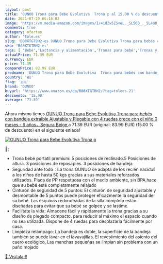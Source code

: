 ```yaml
---
layout: post
title: 'OUNUO Trona para Bebe Evolutiva  Trona p al 15.00 % de descuento'
date: 2021-07-20 06:16:02
image: 'https://m.media-amazon.com/images/I/41dZw5ZSveL._SL500_._SL400_.jpg'
comments: true
category: ofertas
author: 'tole.es'
slug: 'B08XTGTBH2-es OUNUO Trona para Bebe Evolutiva Trona para bebés con...'
sku: 'B08XTGTBH2-es'
tags: [ 'Bebé','Lactancia y alimentación','Tronas para bebé','Tronas y asientos','bebe','bebés','ounuo','trona', ]
actualPrice: 71.39 EUR
currency: EUR
price: 71.39
comparePrice: 83.99 EUR
prodname: 'OUNUO Trona para Bebe Evolutiva  Trona para bebés con bandeja extraíble  Ajustable y Plegable con 4 ruedas   crece con el niño 0 meses - 6 años，Segura  Beige '
country: 'es'
flag: '🇪🇸'
brand: 'OUNUO'
buyurl: 'https://www.amazon.es/dp/B08XTGTBH2/?tag=tolees-21'
descuento: '15.00'
average: '71.39'
---
```


Ahora mismo tienes [OUNUO Trona para Bebe Evolutiva  Trona para bebés con bandeja extraíble  Ajustable y Plegable con 4 ruedas   crece con el niño 0 meses - 6 años，Segura  Beige ](https://www.amazon.es/dp/B08XTGTBH2/?tag=tolees-21) a 71.39 EUR (original: 83.99 EUR) (15.00 %  de descuento) en el siguiente enlace!

[![OUNUO Trona para Bebe Evolutiva  Trona p](https://m.media-amazon.com/images/I/41dZw5ZSveL._SL500_._SL400_.jpg)](https://www.amazon.es/dp/B08XTGTBH2/?tag=tolees-21)

🔎:

- Trona bebé portatil premium: 5 posiciones de reclinado.5 Posiciones de altura. 3 posiciones de reposapies. 3 posiciones de bandeja
- Seguridad ante todo：La trona OUNUO se adapta de los recién nacidos a los niños de hasta 50 kgs gracias a sus materiales reforzados utilizados. Placa de PP respetuosa con el medio ambiente, sin BPA,hace que su bebé esté completamente relajado
- Cinturón de seguridad de 5 puntos: El cinturón de seguridad ajustable y desmontable de 5 puntos puede proteger eficazmente la seguridad de su bebé. Las esquinas redondeadas de la silla completa están diseñadas para evitar que su bebé se golpee y se lastime.
- Facilítate la vida: Almacene fácil y rápidamente la trona gracias a su diseño de plegado compacto. para reducir al máximo el espacio cuando no sea utilizada. Dispone de 4 ruedas para desplazarla fácilmente por casa.
- Limpieza relámpago: La bandeja es doble, la superficie de la bandeja también se puede lavar en el lavavajillas. El revestimiento del asiento del cuero ecológico, Las manchas pequeñas se limpian sin problema con un paño mojado

[🛒 Visítala!!!](https://www.amazon.es/dp/B08XTGTBH2/?tag=tolees-21)

